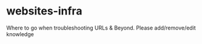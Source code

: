 # websites-infra
Where to go when troubleshooting URLs &amp; Beyond. Please add/remove/edit knowledge
